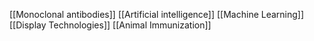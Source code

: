 [[Monoclonal antibodies]]
[[Artificial intelligence]]
[[Machine Learning]]
[[Display Technologies]]
[[Animal Immunization]]
